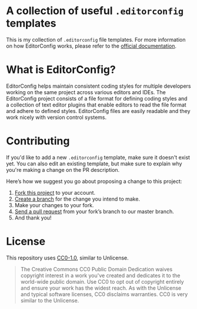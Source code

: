 # A collection of useful `.editorconfig` templates
This is my collection of `.editorconfig` file templates. For more information on how EditorConfig works, please refer to the [official documentation](https://editorconfig.org).

# What is EditorConfig?
EditorConfig helps maintain consistent coding styles for multiple developers working on the same project across various editors and IDEs. The EditorConfig project consists of a file format for defining coding styles and a collection of text editor plugins that enable editors to read the file format and adhere to defined styles. EditorConfig files are easily readable and they work nicely with version control systems.

# Contributing
If you'd like to add a new `.editorconfig` template, make sure it doesn't exist yet. You can also edit an existing template, but make sure to explain why you're making a change on the PR description.

Here’s how we suggest you go about proposing a change to this project:

1. [Fork this project](https://help.github.com/en/articles/fork-a-repo) to your account.
2. [Create a branch](https://help.github.com/en/articles/creating-and-deleting-branches-within-your-repository) for the change you intend to make.
3. Make your changes to your fork.
4. [Send a pull request](https://help.github.com/en/articles/about-pull-requests) from your fork’s branch to our master branch.
5. And thank you!

# License
This repository uses [CC0-1.0](https://github.com/vnbrs/editorconfig-templates/blob/master/LICENSE), similar to Unlicense.

>  The Creative Commons CC0 Public Domain Dedication waives copyright interest in a work you've created and dedicates it to the world-wide public domain. Use CC0 to opt out of copyright entirely and ensure your work has the widest reach. As with the Unlicense and typical software licenses, CC0 disclaims warranties. CC0 is very similar to the Unlicense.
